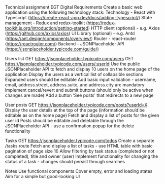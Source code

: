 Technical assignment
EGT Digital
Requirements
Create a basic web application using the following technology stack:
Technology - React with Typescript (https://create-react-app.dev/docs/adding-typescript/)
State management - Redux and redux-toolkit (https://redux-toolkit.js.org/introduction/getting-started)
HTTP client (optional) - e.g. Axios (https://github.com/axios/axios)
UI Library (optional) - e.g. Antd (https://ant.design/components/overview/)
Router - react-router (https://reactrouter.com/)
Backend - JSONPlaceholder API (https://jsonplaceholder.typicode.com/guide/)

Users list
GET https://jsonplaceholder.typicode.com/users
GET https://jsonplaceholder.typicode.com/users/:userId
Use the public JSONPlaceholder API to fetch and display 10 users on the home page of the application
Display the users as a vertical list of collapsible sections
Expanded users should be editable
Add basic input validation - username, email, address.street, address.suite, and address.city are mandatory
Implement cancel/revert and submit buttons (should only be active when changes are made)
Add a button ’See posts’ that redirects to a new page

User posts
GET https://jsonplaceholder.typicode.com/posts?userId=X
Display the user details at the top of the page (information should be editable as on the home page)
Fetch and display a list of posts for the given user id
Posts should be editable and deletable through the JSONPlaceholder API - use a confirmation popup for the delete functionality

Tasks
GET https://jsonplaceholder.typicode.com/todos
Create a separate /tasks route
Fetch and display a list of tasks - use HTML table with basic pagination of page size 10
Allow filtering by task status (completed or not completed), title and owner (user)
Implement functionality for changing the status of a task - changes should persist through searches

Notes
Use functional components
Cover empty, error and loading states
Aim for a simple but good-looking UI
